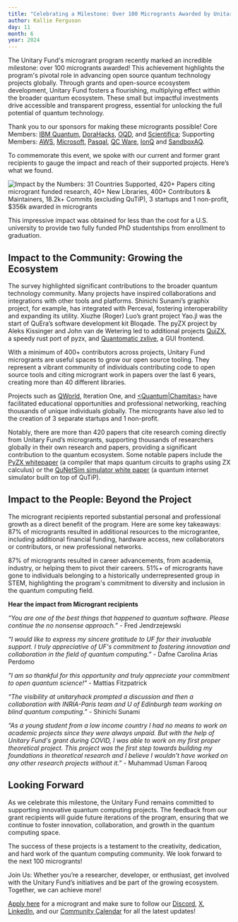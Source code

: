 ```yaml
--- 
title: "Celebrating a Milestone: Over 100 Microgrants Awarded by Unitary Fund"
author: Kallie Ferguson
day: 11
month: 6
year: 2024
--- 
```


The Unitary Fund's microgrant program recently marked an incredible milestone: over 100 microgrants awarded! This achievement highlights the program's pivotal role in advancing open source quantum technology projects globally. Through grants and open-source ecosystem development, Unitary Fund fosters a flourishing, multiplying effect within the broader quantum ecosystem. These small but impactful investments drive accessible and transparent progress, essential for unlocking the full potential of quantum technology.

Thank you to our sponsors for making these microgrants possible! Core Members: [IBM Quantum](https://www.ibm.com/quantum), [DoraHacks](https://dorahacks.io/), [OQD](https://openquantumdesign.org/), and [Scientifica](https://www.scientifica.vc/); Supporting Members: [AWS](https://aws.amazon.com/braket/), [Microsoft](https://www.microsoft.com/), [Pasqal](https://www.pasqal.com/), [QC Ware](https://www.qcware.com/), [IonQ](https://ionq.com/) and [SandboxAQ](https://www.sandboxaq.com/). 

To commemorate this event, we spoke with our current and former grant recipients to gauge the impact and reach of their supported projects. Here’s what we found.

![Impact by the Numbers: 31 Countries Supported, 420+ Papers citing microgrant funded research, 40+ New Libraries, 400+ Contributors & Maintainers, 18.2k+ Commits (excluding QuTiP), 3 startups and 1 non-profit, $356k awarded in microgrants](/images/2024_microgrant_impact.png) 

This impressive impact was obtained for less than the cost for a U.S. university to provide two fully funded PhD studentships from enrollment to graduation.  

## Impact to the Community: Growing the Ecosystem

The survey highlighted significant contributions to the broader quantum technology community. Many projects have inspired collaborations and integrations with other tools and platforms. Shinichi Sunami’s graphix project, for example, has integrated with Perceval, fostering interoperability and expanding its utility. Xiuzhe (Roger) Luo’s grant project Yao.jl was the start of QuEra’s software development kit Bloqade. The pyZX project by Aleks Kissinger and John van de Wetering led to additional projects [QuiZX](https://github.com/quantomatic/quizx), a speedy rust port of pyzx, and [Quantomatic zxlive](https://github.com/quantomatic/zxlive), a GUI frontend. 

With a minimum of 400+ contributors across projects, Unitary Fund microgrants are useful spaces to grow our open source tooling. They represent a vibrant community of individuals contributing code to open source tools and citing microgrant work in papers over the last 6 years, creating more than 40 different libraries. 

Projects such as [QWorld](https://qworld.net/), Iteration One, and [<Quantum|Chamitas>](https://drcarolinaperdomo.com/empowering-young-venezuelan-girls-in-quantum-education/) have facilitated educational opportunities and professional networking, reaching thousands of unique individuals globally. The microgrants have also led to the creation of 3 separate startups and 1 non-profit.

Notably, there are more than 420 papers that cite research coming directly from Unitary Fund’s microgrants, supporting thousands of researchers globally in their own research and papers, providing a significant contribution to the quantum ecosystem. Some notable papers include the [PyZX whitepaper](https://scholar.google.com/scholar?hl=en&as_sdt=0%2C5&q=PyZX%3A+Large+Scale+Automated+Diagrammatic+Reasoning&btnG=) (a compiler that maps quantum circuits to graphs using ZX calculus) or the [QuNetSim simulator white paper](https://scholar.google.com/scholar?hl=en&as_sdt=0%2C5&q=QuNetSim%3A+A+Software+Framework+for+Quantum+Networks&btnG=)  (a quantum internet simulator built on top of QuTiP). 

## Impact to the People: Beyond the Project

The microgrant recipients reported substantial personal and professional growth as a direct benefit of the program. Here are some key takeaways:
87% of microgrants resulted in additional resources to the micrograntee, including additional financial funding, hardware access, new collaborators or contributors, or new professional networks.

87% of microgrants resulted in career advancements, from academia, industry, or helping them to pivot their careers. 
51%+ of microgrants have gone to individuals belonging to a historically underrepresented group in STEM, highlighting the program's commitment to diversity and inclusion in the quantum computing field.

**Hear the impact from Microgrant recipients**

*“You are one of the best things that happened to quantum software. Please continue the no nonsense approach.”* - Fred Jendrzejewski

*“I would like to express my sincere gratitude to UF for their invaluable support. I truly appreciative of UF's commitment to fostering innovation and collaboration in the field of quantum computing.”* - Dafne Carolina Arias Perdomo

*"I am so thankful for this opportunity and truly appreciate your commitment to open quantum science!"* - Mattias Fitzpatrick

*“The visibility at unitaryhack prompted a discussion and then a collaboration with INRIA-Paris team and U of Edinburgh team working on blind quantum computing.”* - Shinichi Sunami

*“As a young student from a low income country I had no means to work on academic projects since they were always unpaid. But with the help of Unitary Fund's grant during COVID, I was able to work on my first proper theoretical project. This project was the first step towards building my foundations in theoretical research and I believe I wouldn't have worked on any other research projects without it.”* - Muhammad Usman Farooq

## Looking Forward

As we celebrate this milestone, the Unitary Fund remains committed to supporting innovative quantum computing projects. The feedback from our grant recipients will guide future iterations of the program, ensuring that we continue to foster innovation, collaboration, and growth in the quantum computing space.

The success of these projects is a testament to the creativity, dedication, and hard work of the quantum computing community. We look forward to the next 100 microgrants!

Join Us: Whether you’re a researcher, developer, or enthusiast, get involved with the Unitary Fund’s initiatives and be part of the growing ecosystem. Together, we can achieve more!

[Apply here](https://unitaryfund.typeform.com/to/j0kAOd?typeform-source=unitary.fund) for a microgrant and make sure to follow our [Discord](https://discord.com/invite/JqVGmpkP96), [X](https://twitter.com/unitaryfund), [LinkedIn](https://www.linkedin.com/company/unitary-fund/), and our [Community Calendar](https://calendar.google.com/calendar/u/0/embed?src=c_mgqdq6hj2isi4d6h467kfqvg60@group.calendar.google.com) for all the latest updates!

